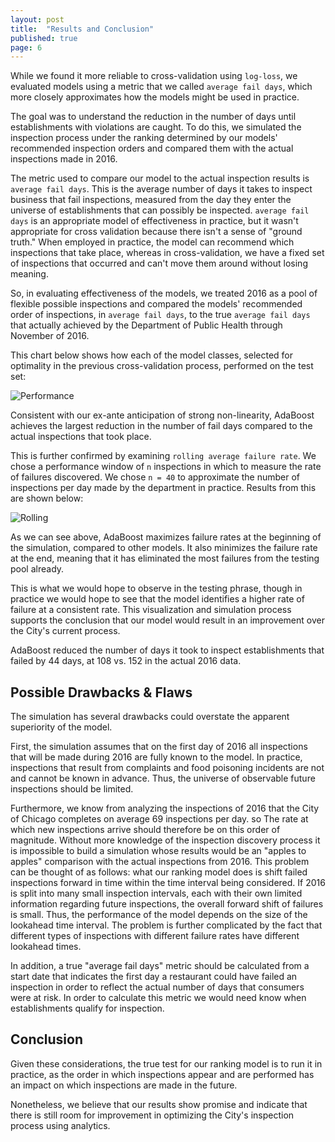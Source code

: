 ```yaml
---
layout: post
title:  "Results and Conclusion"
published: true
page: 6
---
```


While we found it more reliable to cross-validation using `log-loss`, we evaluated models
using a metric that we called `average fail days`, which more closely approximates how the 
models might be used in practice. 

The goal was to understand the reduction in the number of days until establishments with
violations are caught. To do this, we simulated the inspection process under the ranking determined by our models' recommended inspection orders and compared them with the actual inspections made in 2016.

The metric used to compare our model to the actual inspection results is `average fail days`. This is 
the average number of days it takes to inspect business that fail inspections, measured from the day 
they enter the universe of establishments that can possibly be inspected. `average fail days` 
is an appropriate model of effectiveness in practice, but it wasn't appropriate for cross validation
because there isn't a sense of "ground truth." When employed in practice, the model can recommend
which inspections that take place, whereas in cross-validation, we have a fixed set of inspections
that occurred and can't move them around without losing meaning. 

So, in evaluating effectiveness of the models, we treated 2016 as a pool of flexible possible 
inspections and compared the models' recommended order of inspections, in `average fail days`,
to the true `average fail days` that actually achieved by the Department of Public Health 
through November of 2016. 

This chart below shows how each of the model classes, selected for optimality in the previous
cross-validation process, performed on the test set: 

![Performance]({{site.baseurl}}/images/AverageFailDays.png)

Consistent with our ex-ante anticipation of strong non-linearity, AdaBoost achieves
the largest reduction in the number of fail days compared to the actual inspections
that took place. 

This is further confirmed by examining `rolling average failure rate`. We chose
a performance window of `n` inspections in which to measure the rate of failures discovered.
We chose `n = 40` to approximate the number of inspections per day made by the department in practice.
Results from this are shown below:

![Rolling]({{site.baseurl}}/images/RollingFailRate.png)

As we can see above, AdaBoost maximizes failure rates
at the beginning of the simulation, compared to 
other models. It also minimizes the failure rate
at the end, meaning that it has eliminated the most 
failures from the 
testing pool already. 

This is what we would hope to observe in the testing phrase, though
in practice we would hope to see that the model identifies a higher rate of failure at a 
consistent rate. This visualization and simulation process supports the conclusion
that our model would result in an improvement over the City's current process. 

AdaBoost reduced the number of days it 
took to inspect establishments that failed by 44 days, at 
108 vs. 152 in the actual 2016 data.

## Possible Drawbacks & Flaws

The 
simulation has several drawbacks could overstate the 
apparent superiority of the model. 

First, the simulation assumes 
that on the first day of 2016 all inspections that will be 
made during 2016 are fully known to the model. In
practice,  inspections that result from complaints and 
food poisoning incidents are not and cannot be known in 
advance. Thus, the universe of 
observable future inspections should be limited. 

Furthermore, we know 
from analyzing the inspections of 2016 that the City of 
Chicago completes on average 69 inspections per day.  so 
The rate at which new inspections arrive should therefore 
be on this order of magnitude. Without more knowledge of 
the inspection discovery process it is impossible to build 
a simulation whose results would be an "apples to apples" 
comparison with the actual inspections from 2016. 
This problem can be thought of as follows: what our
ranking model does is shift failed inspections forward in 
time within the time interval being considered. If 2016 is 
split into many small inspection intervals, each with 
their own limited information regarding future 
inspections, the overall forward shift of failures is 
small. Thus, the performance of the model depends on the 
size of the lookahead time interval. The problem is 
further complicated by the fact that different types of 
inspections with different failure rates have different 
lookahead times.

In addition, a true "average fail days" metric should be 
calculated from a start date that indicates the first day 
a restaurant could have failed an inspection in order to 
reflect the actual number of days that consumers were at 
risk. In order to calculate this metric we would need 
know when establishments qualify for inspection.

## Conclusion

Given these considerations, the true test for our ranking 
model is to run it in practice, as the order in which 
inspections appear and are performed has an impact on 
which inspections are made in the future.

Nonetheless, we believe that our results show promise
and indicate that there is still room for improvement
in optimizing the City's inspection process using
analytics. 

 


